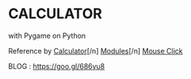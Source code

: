 # CALCULATOR
  with Pygame on Python

Reference by [Calculator](https://github.com/toystory98/pycalculator/blob/master/calculator.py)[/n]
             [Modules](https://www.pygame.org/docs/)[/n]
             [Mouse Click](https://stackoverflow.com/questions/10990137/pygame-mouse-clicking-detection)

BLOG : https://goo.gl/686yu8
